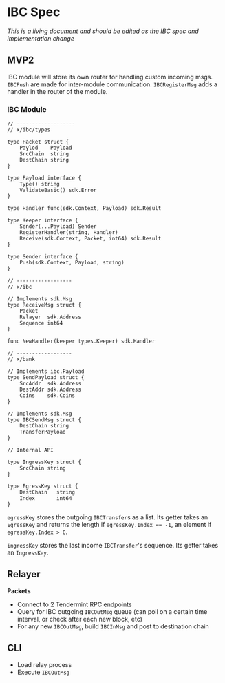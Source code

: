 # IBC Spec

*This is a living document and should be edited as the IBC spec and implementation change*

## MVP2

IBC module will store its own router for handling custom incoming msgs. `IBCPush` are made for inter-module communication. `IBCRegisterMsg` adds a handler in the router of the module.

### IBC Module

```golang
// -------------------
// x/ibc/types

type Packet struct {
    Paylod    Payload
    SrcChain  string
    DestChain string
}

type Payload interface {
    Type() string
    ValidateBasic() sdk.Error
}

type Handler func(sdk.Context, Payload) sdk.Result

type Keeper interface {
    Sender(...Payload) Sender
    RegisterHandler(string, Handler)
    Receive(sdk.Context, Packet, int64) sdk.Result
}

type Sender interface {
    Push(sdk.Context, Payload, string)
}

// ------------------
// x/ibc

// Implements sdk.Msg
type ReceiveMsg struct {
    Packet
    Relayer  sdk.Address
    Sequence int64
}

func NewHandler(keeper types.Keeper) sdk.Handler

// ------------------
// x/bank

// Implements ibc.Payload
type SendPayload struct {
    SrcAddr  sdk.Address
    DestAddr sdk.Address
    Coins    sdk.Coins
}

// Implements sdk.Msg
type IBCSendMsg struct {
    DestChain string
    TransferPayload
}

// Internal API

type IngressKey struct {
    SrcChain string
}

type EgressKey struct {
    DestChain   string
    Index       int64
}
```

`egressKey` stores the outgoing `IBCTransfer`s as a list. Its getter takes an `EgressKey` and returns the length if `egressKey.Index == -1`, an element if `egressKey.Index > 0`.

`ingressKey` stores the last income `IBCTransfer`'s sequence. Its getter takes an `IngressKey`.

## Relayer

**Packets**
- Connect to 2 Tendermint RPC endpoints
- Query for IBC outgoing `IBCOutMsg` queue (can poll on a certain time interval, or check after each new block, etc)
- For any new `IBCOutMsg`, build `IBCInMsg` and post to destination chain

## CLI

- Load relay process
- Execute `IBCOutMsg`
